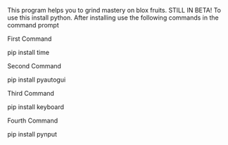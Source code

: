 This program helps you to grind mastery on blox fruits. STILL IN BETA!
To use this install python. After installing use the following commands in the command prompt 

First Command

pip install time

Second Command

pip install pyautogui

Third Command

pip install keyboard

Fourth Command

pip install pynput
